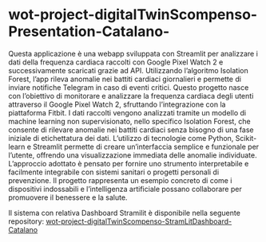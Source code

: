 # wot-project-digitalTwinScompenso-Presentation-Catalano-

Questa applicazione è una webapp sviluppata con Streamlit per analizzare i dati della frequenza cardiaca raccolti con Google Pixel Watch 2 e successivamente scaricati grazie ad API. Utilizzando l’algoritmo Isolation Forest, l’app rileva anomalie nei battiti cardiaci giornalieri e permette di inviare notifiche Telegram in caso di eventi critici. Questo progetto nasce con l’obiettivo di monitorare e analizzare la frequenza cardiaca degli utenti attraverso il Google Pixel Watch 2, sfruttando l’integrazione con la piattaforma Fitbit. I dati raccolti vengono analizzati tramite un modello di machine learning non supervisionato, nello specifico Isolation Forest, che consente di rilevare anomalie nei battiti cardiaci senza bisogno di una fase iniziale di etichettatura dei dati. L’utilizzo di tecnologie come Python, Scikit-learn e Streamlit permette di creare un’interfaccia semplice e funzionale per l’utente, offrendo una visualizzazione immediata delle anomalie individuate. L’approccio adottato è pensato per fornire uno strumento interpretabile e facilmente integrabile con sistemi sanitari o progetti personali di prevenzione. Il progetto rappresenta un esempio concreto di come i dispositivi indossabili e l’intelligenza artificiale possano collaborare per promuovere il benessere e la salute.

Il sistema con relativa Dashboard Stramilit è disponibile nella seguente repository: [wot-project-digitalTwinScompenso-StramLitDashboard-Catalano](https://github.com/giovannicatalano98/wot-project-digitalTwinScompenso-StramLitDashboard-Catalano/tree/main)
